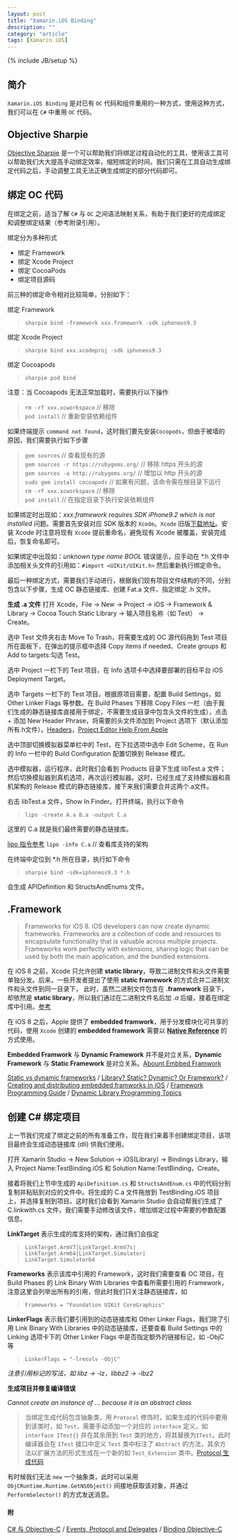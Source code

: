 ```yaml
---
layout: post
title: "Xamarin.iOS Binding"
description: ""
category: "article"
tags: [Xamarin.iOS]
---
```

{% include JB/setup %}

## 简介

`Xamarin.iOS Binding` 是对已有 `OC` 代码和组件重用的一种方式，使用这种方式，我们可以在 `C#` 中重用 `OC` 代码。

## Objective Sharpie

[Objective Sharpie](http://forums.xamarin.com/categories/ObjectiveSharpie) 是一个可以帮助我们将绑定过程自动化的工具，使用该工具可以帮助我们大大提高手动绑定效率，缩短绑定的时间。我们只需在工具自动生成绑定代码之后，手动调整工具无法正确生成绑定的部分代码即可。

## 绑定 OC 代码
在绑定之前，适当了解 `C#` 与 `OC` 之间语法映射关系，有助于我们更好的完成绑定和调整绑定结果（参考附录引用）。

绑定分为多种形式

- 绑定 Framework
- 绑定 Xcode Project
- 绑定 CocoaPods
- 绑定项目源码

前三种的绑定命令相对比较简单，分别如下：

绑定 Framework

> `sharpie bind -framework xxx.framework -sdk iphoneos9.3`

绑定 Xcode Project
> `sharpie bind xxx.xcodeproj -sdk iphoneos9.3`

绑定 Cocoapods
> `sharpie pod bind`

注意：当 Cocoapods 无法正常加载时，需要执行以下操作
> `rm -rf xxx.xcworkspace`  // 移除  
> `pod install`             // 重新安装依赖组件

如果终端提示 `command not found`，这时我们要先安装`Cocopods`，但由于被墙的原因，我们需要执行如下步骤
> `gem sources`  // 查看现有的源  
> `gem sources -r https://rubygems.org/`  // 移除 https 开头的源  
> `gem sources -a http://rubygems.org/`  // 增加以 http 开头的源  
> `sudo gem install cocoapods`  // 如果有问题，该命令需在根目录下运行  
> `rm -rf xxx.xcworkspace`  // 移除  
> `pod install`  // 在指定目录下执行安装依赖组件

如果绑定时出现如：*xxx.framework requires SDK iPhone9.2 which is not installed* 问题。需要首先安装对应 SDK 版本的 `Xcode`。`Xcode` 旧版[下载地址](https://developer.apple.com/downloads/)。安装 Xcode 时注意将现有 `Xcode` 提前重命名，避免现有 Xcode 被覆盖，安装完成后，恢复命名即可。

如果绑定中出现如：*unknown type name BOOL* 错误提示，应手动在 *.h 文件中添加相关头文件的引用如：`#import <UIKit/UIKit.h>` 然后重新执行绑定命令。

最后一种绑定方式，需要我们手动进行，根据我们现有项目文件结构的不同，分别包含以下步骤，生成 OC 静态链接库、创建 Fat.a 文件、指定绑定 .h 文件。

**生成 .a 文件**
打开 Xcode，File -> New -> Project -> iOS -> Framework & Library -> Cocoa Touch Static Library -> 输入项目名称（如 Test） -> Create。

选中 Test 文件夹右击 Move To Trash，将需要生成的 OC 源代码拖到 Test 项目所在面板下，在弹出的提示框中选择 Copy items if needed、Create groups 和 Add to targets:勾选 Test。

选中 Project 一栏下的 Test 项目，在 Info 选项卡中选择要部署的目标平台 iOS Deployment Target。

选中 Targets 一栏下的 Test 项目，根据原项目需要，配置 Build Settings，如 Other Linker Flags 等参数。在 Build Phases 下移除 Copy Files 一栏（由于我们生成的静态链接库直接用于绑定，不需要生成目录中包含头文件的生成），点击 + 添加 New Header Phrase，将需要的头文件添加到 Project 选项下（默认添加所有.h文件）。[Headers](http://stackoverflow.com/questions/10584936/understanding-xcodes-copy-headers-phase)，[Project Editor Help From Apple](https://developer.apple.com/library/ios/recipes/xcode_help-project_editor/_index.html)

选中顶部切换模拟器菜单栏中的 Test，在下拉选项中选中 Edit Scheme，在 Run 的 Info 一栏中的 Build Configuration 配置切换到 Release 模式。

选中模拟器，运行程序，此时我们会看到 Products 目录下生成 libTest.a 文件；然后切换模拟器到真机选项，再次运行模拟器。这时，已经生成了支持模拟器和真机架构的 Release 模式的静态链接库，接下来我们需要合并这两个.a文件。

右击 libTest.a 文件，Show In Finder。打开终端，执行以下命令
> `lipo -create A.a B.a -output C.a`

这里的 C.a 就是我们最终需要的静态链接库。

[lipo 指令参考](http://ss64.com/osx/lipo.html)
`lipo -info C.a`  // 查看库支持的架构

在终端中定位到 *.h 所在目录，执行如下命令
> `sharpie bind -sdk=iphoneos9.3 *.h`

会生成 APIDefinition 和 StructsAndEnums 文件。

## .Framework

> Frameworks for iOS 8. iOS developers can now create dynamic frameworks. Frameworks are a collection of code and resources to encapsulate functionality that is valuable across multiple projects. Frameworks work perfectly with extensions, sharing logic that can be used by both the main application, and the bundled extensions.

在 iOS 8 之前，Xcode 只允许创建 **static library**，导致二进制文件和头文件需要单独分发。后来，一些开发者提出了使用 **static framework** 的方式合并二进制文件和头文件到同一目录下， 此时，虽然二进制文件包含在 **.framework** 目录下，却依然是 **static library**，所以我们通过在二进制文件名后加 *.a* 后缀，接着在绑定库中引用。[参考](http://stackoverflow.com/questions/27899799/ios-static-vs-dynamic-frameworks-clarifications)

在 iOS 8 之后，Apple 提供了 **embedded framwork**，用于分发模块化可共享的代码，使用 `Xcode` 创建的 **embedded framework** 需要以 [**Native Reference**](https://developer.xamarin.com/guides/cross-platform/macios/native-references/) 的方式使用。

**Embedded Framwork** 与 **Dynamic Framework** 并不是对立关系，**Dynamic Framework** 与 **Static Framework** 是对立关系。[Abount Embbed Framwork](http://stackoverflow.com/questions/25080914/will-ios-8-support-dynamic-linking)

[Static vs dynamic frameworks](http://stackoverflow.com/questions/27899799/ios-static-vs-dynamic-frameworks-clarifications) /
[Library? Static? Dynamic? Or Framework?](http://stackoverflow.com/questions/15331056/library-static-dynamic-or-framework-project-inside-another-project) /
[Creating and distributing embedded framworks in iOS](http://code.hootsuite.com/an-introduction-to-creating-and-distributing-embedded-frameworks-in-ios/) /
[Framework Programming Guide](https://developer.apple.com/library/content/documentation/MacOSX/Conceptual/BPFrameworks/Concepts/WhatAreFrameworks.html) /
[Dynamic Library Programming Topics](https://developer.apple.com/library/content/documentation/DeveloperTools/Conceptual/DynamicLibraries/100-Articles/OverviewOfDynamicLibraries.html#//apple_ref/doc/uid/TP40001873-SW1)


## 创建 C# 绑定项目
上一节我们完成了绑定之前的所有准备工作，现在我们来着手创建绑定项目，该项目最终会生成动态链接库 (dll) 供我们使用。

打开 Xamarin Studio -> New Solution -> iOS(Library) -> Bindings Library，输入 Project Name:TestBinding.iOS 和 Solution Name:TestBinding，Create。

接着将我们上节中生成的 `ApiDefinition.cs` 和 `StructsAndEnum.cs` 中的代码分别复制并粘贴到对应的文件中。将生成的 C.a 文件拖放到 TestBinding.iOS 项目上，并选择复制到项目。这时我们会看到 Xamarin Studio 会自动帮我们生成了 C.linkwith.cs 文件，我们需要手动修改该文件，增加绑定过程中需要的参数配置信息。

**LinkTarget** 表示生成的库支持的架构，通过我们会指定
> `LinkTarget.ArmV7|LinkTarget.ArmV7s|`  
> `LinkTarget.Arm64|LinkTarget.Simulator|`  
> `LinkTarget.Simulator64`

**Frameworks** 表示该库中引用的 Framework，这时我们需要查看 OC 项目，在 Build Phases 的 Link Binary With Libraries 中查看所需要引用的 Framework，注意这里会列举出所有的引用，但此时我们只关注静态链接库，如

> `Frameworks = "Foundation UIKit CoreGraphics"`

**LinkerFlags** 表示我们要引用到的动态链接库和 Other Linker Flags，我们除了引用 Link Binary With Libraries 中的动态链接库，还要查看 Build Settings 中的 Linking 选项卡下的 Other Linker Flags 中是否指定额外的链接标记，如 -ObjC 等

> `LinkerFlags = "-lresolv -ObjC"`

*注意引用标记的写法，如 libz -> -lz，libbz2 -> -lbz2*

**生成项目并修复编译错误**

*Cannot create an instance of ... because it is an abstract class*

> 当绑定生成代码包含抽象类，用 `Protocol` 修饰时，如果生成的代码中要用到该类时，如 `Test`，需要手动添加一个对应的 `interface` 定义，如 `interface ITest{}` 并在其余用到 `Test` 类的地方，将其替换为`ITest`。此时编译器会在 `ITest` 接口中定义 `Test` 类中标注了 `Abstract` 的方法，其余方法以扩展方法的形式生成在一个新的如 `Test_Extension` 类中。[Protocol 生成代码](https://developer.xamarin.com/guides/cross-platform/macios/binding/binding-types-reference/#Protocols)
 
有时候我们无法 `new` 一个抽象类，此时可以采用 `ObjCRuntime.Runtime.GetNSObject()` 间接地获取该对象，并通过 `PerformSelector()` 的方式发送消息。

#### 附
[C# 与 Objective-C](https://developer.xamarin.com/guides/ios/advanced_topics/xamarin_for_objc/) /
[Events, Protocol and Delegates](https://developer.xamarin.com/guides/ios/application_fundamentals/delegates,_protocols,_and_events/) /
[Binding Objective-C](https://developer.xamarin.com/guides/cross-platform/macios/binding/)